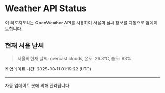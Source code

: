 
# Weather API Status

이 리포지토리는 OpenWeather API를 사용하여 서울의 날씨 정보를 자동으로 업데이트합니다.

## 현재 서울 날씨
> 서울의 현재 날씨: overcast clouds, 온도: 26.3°C, 습도: 83%

⏳ 업데이트 시간: 2025-08-11 01:19:22 (UTC)

---
자동 업데이트 봇에 의해 관리됩니다.
